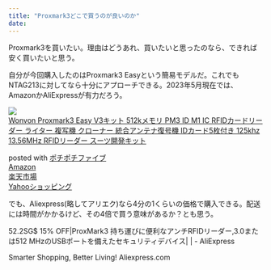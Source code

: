 ```yaml
---
title: "Proxmark3どこで買うのが良いのか"
date:
---
```


Proxmark3を買いたい。理由はどうあれ、買いたいと思ったのなら、できれば安く買いたいと思う。

自分が今回購入したのはProxmark3 Easyという簡易モデルだ。これでもNTAG213に対してなら十分にアプローチできる。2023年5月現在では、AmazonかAliExpressが有力だろう。

<div class="cstmreba">
<div class="kaerebalink-box">
<div class="kaerebalink-image"><a href="https://www.amazon.co.jp/dp/B0B9BDLXP8?tag=jun3010me-22&linkCode=ogi&th=1&psc=1" target="_blank" ><img src="https://m.media-amazon.com/images/I/319AL2Ka8-L._SL160_.jpg" style="border: none;" /></a></div>
<div class="kaerebalink-info">
<div class="kaerebalink-name"><a href="https://www.amazon.co.jp/dp/B0B9BDLXP8?tag=jun3010me-22&linkCode=ogi&th=1&psc=1" target="_blank" >Wonvon Proxmark3 Easy V3キット 512kメモリ PM3 ID M1 IC RFIDカードリーダー ライター 複写機 クローナー 統合アンテナ復号機 IDカード5枚付き 125khz 13.56MHz RFIDリーダー スーツ開発キット</a></p>
<div class="kaerebalink-powered-date">posted with <a href="https://jun3010.me/pochipochi5.php" rel="nofollow" target="_blank">ポチポチファイブ</a></div>
</div>
<div class="kaerebalink-link1">
<div class="shoplinkamazon"><a href="https://www.amazon.co.jp/gp/search?keywords=Proxmark3 Easy&tag=jun3010me-22" target="_blank" >Amazon</a></div>
<div class="shoplinkrakuten"><a href="https://hb.afl.rakuten.co.jp/hgc/10ef1d94.c90f9829.10ef1d95.53606a39/?pc=https%3A%2F%2Fsearch.rakuten.co.jp%2Fsearch%2Fmall%2FProxmark3 Easy%2F-%2Ff.1-p.1-s.1-sf.0-st.A-v.2%3Fx%3D0%26scid%3Daf_ich_link_urltxt%26m%3Dhttp%3A%2F%2Fm.rakuten.co.jp%2F" target="_blank" >楽天市場</a></div>
<div class="shoplinkyahoo"><a href="https://ck.jp.ap.valuecommerce.com/servlet/referral?sid=3040825&pid=884909937&vc_url=http%3A%2F%2Fsearch.shopping.yahoo.co.jp%2Fsearch%3Fp%3DProxmark3 Easy "vcptn=kaereba" target="_blank" >Yahooショッピング<img src="//ad.jp.ap.valuecommerce.com/servlet/gifbanner?sid=3040825&pid=884909937" height="1" width="1" border="0"></a></div>
</div>
</div>
<div class="booklink-footer"></div>
</div>
</div>

でも、Aliexpress(略してアリエク)なら4分の1くらいの価格で購入できる。配送には時間がかかるけど、その4倍で買う意味があるか？とも思う。
<a href="https://ja.aliexpress.com/item/1005005270679538.html?spm=a2g0o.productlist.main.19.b63247dfMJ6c49&algo_pvid=17c732a4-f7d3-40a8-9139-968dba1dc48c&algo_exp_id=17c732a4-f7d3-40a8-9139-968dba1dc48c-9&pdp_npi=3%40dis%21JPY%216450.0%215483.0%21%21%21%21%21%40211bd7d616834710923487028d0833%2112000032432349097%21sea%21JP%212290426913&curPageLogUid=cIfPG0kQTuzt" style="text-decoration: none;"><div class="link-box"><div class="img-box"><div style="background-image: url('https://ae01.alicdn.com/kf/S65fdce6c244242a0ae32674784dc18f5q/ProxMark3-RFID-3-0-512-MHz-USB.jpg');"></div></div><div class="text-box"><p class="title">52.2SG$ 15% OFF|ProxMark3 持ち運びに便利なアンチRFIDリーダー,3.0または512 MHzのUSBポートを備えたセキュリティデバイス| | - AliExpress</p><p class="description">Smarter Shopping, Better Living! Aliexpress.com</p></div></div></a>

